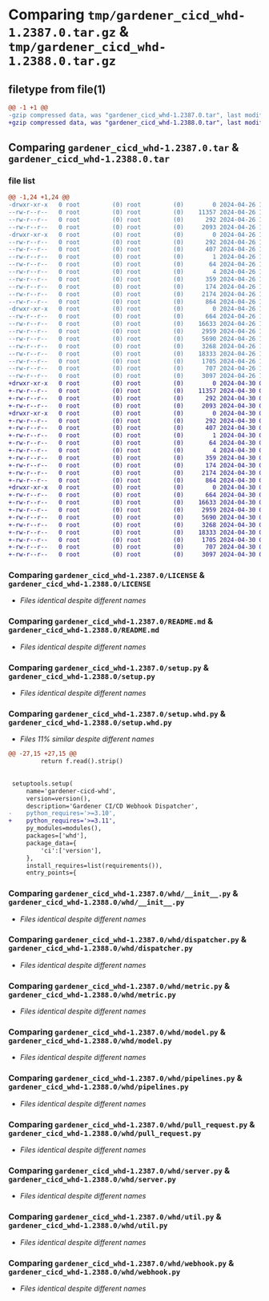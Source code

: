 # Comparing `tmp/gardener_cicd_whd-1.2387.0.tar.gz` & `tmp/gardener_cicd_whd-1.2388.0.tar.gz`

## filetype from file(1)

```diff
@@ -1 +1 @@
-gzip compressed data, was "gardener_cicd_whd-1.2387.0.tar", last modified: Fri Apr 26 17:05:10 2024, max compression
+gzip compressed data, was "gardener_cicd_whd-1.2388.0.tar", last modified: Tue Apr 30 05:06:02 2024, max compression
```

## Comparing `gardener_cicd_whd-1.2387.0.tar` & `gardener_cicd_whd-1.2388.0.tar`

### file list

```diff
@@ -1,24 +1,24 @@
-drwxr-xr-x   0 root         (0) root         (0)        0 2024-04-26 17:05:10.616506 gardener_cicd_whd-1.2387.0/
--rw-r--r--   0 root         (0) root         (0)    11357 2024-04-26 17:04:22.000000 gardener_cicd_whd-1.2387.0/LICENSE
--rw-r--r--   0 root         (0) root         (0)      292 2024-04-26 17:05:10.616506 gardener_cicd_whd-1.2387.0/PKG-INFO
--rw-r--r--   0 root         (0) root         (0)     2093 2024-04-26 17:04:22.000000 gardener_cicd_whd-1.2387.0/README.md
-drwxr-xr-x   0 root         (0) root         (0)        0 2024-04-26 17:05:10.616506 gardener_cicd_whd-1.2387.0/gardener_cicd_whd.egg-info/
--rw-r--r--   0 root         (0) root         (0)      292 2024-04-26 17:05:10.000000 gardener_cicd_whd-1.2387.0/gardener_cicd_whd.egg-info/PKG-INFO
--rw-r--r--   0 root         (0) root         (0)      407 2024-04-26 17:05:10.000000 gardener_cicd_whd-1.2387.0/gardener_cicd_whd.egg-info/SOURCES.txt
--rw-r--r--   0 root         (0) root         (0)        1 2024-04-26 17:05:10.000000 gardener_cicd_whd-1.2387.0/gardener_cicd_whd.egg-info/dependency_links.txt
--rw-r--r--   0 root         (0) root         (0)       64 2024-04-26 17:05:10.000000 gardener_cicd_whd-1.2387.0/gardener_cicd_whd.egg-info/requires.txt
--rw-r--r--   0 root         (0) root         (0)        4 2024-04-26 17:05:10.000000 gardener_cicd_whd-1.2387.0/gardener_cicd_whd.egg-info/top_level.txt
--rw-r--r--   0 root         (0) root         (0)      359 2024-04-26 17:04:22.000000 gardener_cicd_whd-1.2387.0/pyproject.toml
--rw-r--r--   0 root         (0) root         (0)      174 2024-04-26 17:05:10.616506 gardener_cicd_whd-1.2387.0/setup.cfg
--rw-r--r--   0 root         (0) root         (0)     2174 2024-04-26 17:04:22.000000 gardener_cicd_whd-1.2387.0/setup.py
--rw-r--r--   0 root         (0) root         (0)      864 2024-04-26 17:04:22.000000 gardener_cicd_whd-1.2387.0/setup.whd.py
-drwxr-xr-x   0 root         (0) root         (0)        0 2024-04-26 17:05:10.616506 gardener_cicd_whd-1.2387.0/whd/
--rw-r--r--   0 root         (0) root         (0)      664 2024-04-26 17:04:22.000000 gardener_cicd_whd-1.2387.0/whd/__init__.py
--rw-r--r--   0 root         (0) root         (0)    16633 2024-04-26 17:04:22.000000 gardener_cicd_whd-1.2387.0/whd/dispatcher.py
--rw-r--r--   0 root         (0) root         (0)     2959 2024-04-26 17:04:22.000000 gardener_cicd_whd-1.2387.0/whd/metric.py
--rw-r--r--   0 root         (0) root         (0)     5690 2024-04-26 17:04:22.000000 gardener_cicd_whd-1.2387.0/whd/model.py
--rw-r--r--   0 root         (0) root         (0)     3268 2024-04-26 17:04:22.000000 gardener_cicd_whd-1.2387.0/whd/pipelines.py
--rw-r--r--   0 root         (0) root         (0)    18333 2024-04-26 17:04:22.000000 gardener_cicd_whd-1.2387.0/whd/pull_request.py
--rw-r--r--   0 root         (0) root         (0)     1705 2024-04-26 17:04:22.000000 gardener_cicd_whd-1.2387.0/whd/server.py
--rw-r--r--   0 root         (0) root         (0)      707 2024-04-26 17:04:22.000000 gardener_cicd_whd-1.2387.0/whd/util.py
--rw-r--r--   0 root         (0) root         (0)     3097 2024-04-26 17:04:22.000000 gardener_cicd_whd-1.2387.0/whd/webhook.py
+drwxr-xr-x   0 root         (0) root         (0)        0 2024-04-30 05:06:02.557183 gardener_cicd_whd-1.2388.0/
+-rw-r--r--   0 root         (0) root         (0)    11357 2024-04-30 04:58:56.000000 gardener_cicd_whd-1.2388.0/LICENSE
+-rw-r--r--   0 root         (0) root         (0)      292 2024-04-30 05:06:02.557183 gardener_cicd_whd-1.2388.0/PKG-INFO
+-rw-r--r--   0 root         (0) root         (0)     2093 2024-04-30 04:58:56.000000 gardener_cicd_whd-1.2388.0/README.md
+drwxr-xr-x   0 root         (0) root         (0)        0 2024-04-30 05:06:02.557183 gardener_cicd_whd-1.2388.0/gardener_cicd_whd.egg-info/
+-rw-r--r--   0 root         (0) root         (0)      292 2024-04-30 05:06:02.000000 gardener_cicd_whd-1.2388.0/gardener_cicd_whd.egg-info/PKG-INFO
+-rw-r--r--   0 root         (0) root         (0)      407 2024-04-30 05:06:02.000000 gardener_cicd_whd-1.2388.0/gardener_cicd_whd.egg-info/SOURCES.txt
+-rw-r--r--   0 root         (0) root         (0)        1 2024-04-30 05:06:02.000000 gardener_cicd_whd-1.2388.0/gardener_cicd_whd.egg-info/dependency_links.txt
+-rw-r--r--   0 root         (0) root         (0)       64 2024-04-30 05:06:02.000000 gardener_cicd_whd-1.2388.0/gardener_cicd_whd.egg-info/requires.txt
+-rw-r--r--   0 root         (0) root         (0)        4 2024-04-30 05:06:02.000000 gardener_cicd_whd-1.2388.0/gardener_cicd_whd.egg-info/top_level.txt
+-rw-r--r--   0 root         (0) root         (0)      359 2024-04-30 04:58:56.000000 gardener_cicd_whd-1.2388.0/pyproject.toml
+-rw-r--r--   0 root         (0) root         (0)      174 2024-04-30 05:06:02.557183 gardener_cicd_whd-1.2388.0/setup.cfg
+-rw-r--r--   0 root         (0) root         (0)     2174 2024-04-30 04:58:56.000000 gardener_cicd_whd-1.2388.0/setup.py
+-rw-r--r--   0 root         (0) root         (0)      864 2024-04-30 04:58:56.000000 gardener_cicd_whd-1.2388.0/setup.whd.py
+drwxr-xr-x   0 root         (0) root         (0)        0 2024-04-30 05:06:02.557183 gardener_cicd_whd-1.2388.0/whd/
+-rw-r--r--   0 root         (0) root         (0)      664 2024-04-30 04:58:56.000000 gardener_cicd_whd-1.2388.0/whd/__init__.py
+-rw-r--r--   0 root         (0) root         (0)    16633 2024-04-30 04:58:56.000000 gardener_cicd_whd-1.2388.0/whd/dispatcher.py
+-rw-r--r--   0 root         (0) root         (0)     2959 2024-04-30 04:58:56.000000 gardener_cicd_whd-1.2388.0/whd/metric.py
+-rw-r--r--   0 root         (0) root         (0)     5690 2024-04-30 04:58:56.000000 gardener_cicd_whd-1.2388.0/whd/model.py
+-rw-r--r--   0 root         (0) root         (0)     3268 2024-04-30 04:58:56.000000 gardener_cicd_whd-1.2388.0/whd/pipelines.py
+-rw-r--r--   0 root         (0) root         (0)    18333 2024-04-30 04:58:56.000000 gardener_cicd_whd-1.2388.0/whd/pull_request.py
+-rw-r--r--   0 root         (0) root         (0)     1705 2024-04-30 04:58:56.000000 gardener_cicd_whd-1.2388.0/whd/server.py
+-rw-r--r--   0 root         (0) root         (0)      707 2024-04-30 04:58:56.000000 gardener_cicd_whd-1.2388.0/whd/util.py
+-rw-r--r--   0 root         (0) root         (0)     3097 2024-04-30 04:58:56.000000 gardener_cicd_whd-1.2388.0/whd/webhook.py
```

### Comparing `gardener_cicd_whd-1.2387.0/LICENSE` & `gardener_cicd_whd-1.2388.0/LICENSE`

 * *Files identical despite different names*

### Comparing `gardener_cicd_whd-1.2387.0/README.md` & `gardener_cicd_whd-1.2388.0/README.md`

 * *Files identical despite different names*

### Comparing `gardener_cicd_whd-1.2387.0/setup.py` & `gardener_cicd_whd-1.2388.0/setup.py`

 * *Files identical despite different names*

### Comparing `gardener_cicd_whd-1.2387.0/setup.whd.py` & `gardener_cicd_whd-1.2388.0/setup.whd.py`

 * *Files 11% similar despite different names*

```diff
@@ -27,15 +27,15 @@
         return f.read().strip()
 
 
 setuptools.setup(
     name='gardener-cicd-whd',
     version=version(),
     description='Gardener CI/CD Webhook Dispatcher',
-    python_requires='>=3.10',
+    python_requires='>=3.11',
     py_modules=modules(),
     packages=['whd'],
     package_data={
         'ci':['version'],
     },
     install_requires=list(requirements()),
     entry_points={
```

### Comparing `gardener_cicd_whd-1.2387.0/whd/__init__.py` & `gardener_cicd_whd-1.2388.0/whd/__init__.py`

 * *Files identical despite different names*

### Comparing `gardener_cicd_whd-1.2387.0/whd/dispatcher.py` & `gardener_cicd_whd-1.2388.0/whd/dispatcher.py`

 * *Files identical despite different names*

### Comparing `gardener_cicd_whd-1.2387.0/whd/metric.py` & `gardener_cicd_whd-1.2388.0/whd/metric.py`

 * *Files identical despite different names*

### Comparing `gardener_cicd_whd-1.2387.0/whd/model.py` & `gardener_cicd_whd-1.2388.0/whd/model.py`

 * *Files identical despite different names*

### Comparing `gardener_cicd_whd-1.2387.0/whd/pipelines.py` & `gardener_cicd_whd-1.2388.0/whd/pipelines.py`

 * *Files identical despite different names*

### Comparing `gardener_cicd_whd-1.2387.0/whd/pull_request.py` & `gardener_cicd_whd-1.2388.0/whd/pull_request.py`

 * *Files identical despite different names*

### Comparing `gardener_cicd_whd-1.2387.0/whd/server.py` & `gardener_cicd_whd-1.2388.0/whd/server.py`

 * *Files identical despite different names*

### Comparing `gardener_cicd_whd-1.2387.0/whd/util.py` & `gardener_cicd_whd-1.2388.0/whd/util.py`

 * *Files identical despite different names*

### Comparing `gardener_cicd_whd-1.2387.0/whd/webhook.py` & `gardener_cicd_whd-1.2388.0/whd/webhook.py`

 * *Files identical despite different names*

